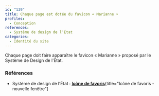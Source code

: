```yaml
---
id: "139"
title: Chaque page est dotée du favicon « Marianne »
profiles:
  - Conception
references:
  - Système de design de l’État
categories:
  - Identité du site
---
```


Chaque page doit faire apparaître le favicon « Marianne » proposé par le Système de Design de l'État.


### Références

* Système de design de l’État : [**Icône de favoris**](https://www.systeme-de-design.gouv.fr/elements-d-interface/composants/icones-de-favoris){title="Icône de favoris - nouvelle fenêtre"}
